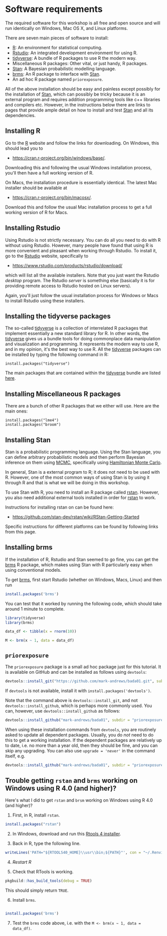 # Software requirements

The required software for this workshop is all free and open source and will run identically on Windows, Mac OS X, and Linux platforms.

There are seven main pieces of software to install:

-   [R](https://www.r-project.org/): An environment for statistical
    computing.
-   [Rstudio](https://www.rstudio.com/): An integrated development
    environment for using R.
-   [tidyverse](https://www.tidyverse.org/): A bundle of R packages to
    use R the modern way.
-   Miscellaneous R packages: Other vital, or just handy, R packages.
-   [Stan](http://mc-stan.org/): A Bayesian probabilistic modelling
    language.
-   [brms](https://github.com/paul-buerkner/brms): An R package to
    interface with [Stan](http://mc-stan.org/).
-   An ad hoc R package named `priorexposure`.

All of the above installation should be easy and painless except
possibly for the installation of [Stan](http://mc-stan.org/), which can
possibly be tricky because it is an external program and requires
addition programming tools like c++ libraries and compilers etc.
However, in the instructions below there are links to pages that provide
ample detail on how to install and test [Stan](http://mc-stan.org/) and
all its dependencies.

## Installing R

Go to the [R](https://www.r-project.org/) website and follow the links
for downloading. On Windows, this should lead you to

-   <https://cran.r-project.org/bin/windows/base/>.

Downloading this and following the usual Windows installation process,
you\'ll then have a full working version of R.

On Macs, the installation procedure is essentially identical. The latest
Mac installer should be available at

-   <https://cran.r-project.org/bin/macosx/>.

Download this and follow the usual Mac installation process to get a
full working version of R for Macs.

## Installing Rstudio

Using Rstudio is not strictly necessary. You can do all you need to do
with R without using Rstudio. However, many people have found that using
R is more convenient and pleasant when working through Rstudio. To
install it, go to the [Rstudio](https://www.rstudio.com/) website,
specifically to

-   <https://www.rstudio.com/products/rstudio/download/>

which will list all the available installers. Note that you just want
the Rstudio *desktop* program. The Rstudio *server* is something else
(basically it is for providing remote access to Rstudio hosted on Linux
servers).

Again, you\'ll just follow the usual installation process for Windows or
Macs to install Rstudio using these installers.

## Installing the tidyverse packages

The so-called [tidyverse](https://www.tidyverse.org/) is a collection of
interrelated R packages that implement essentially a new standard
library for R. In other words, the
[tidyverse](https://www.tidyverse.org/) gives us a bundle tools for
doing commonplace data manipulation and visualization and programming.
It represents the modern way to use R, and in my opinion, it\'s the best
way to use R. All the [tidyverse](https://www.tidyverse.org/) packages
can be installed by typing the following command in R:

``` {.R}
install.packages("tidyverse")
```

The main packages that are contained within the
[tidyverse](https://www.tidyverse.org/) bundle are listed
[here](https://www.tidyverse.org/packages/).

## Installing Miscellaneous R packages

There are a bunch of other R packages that we either will use. Here are the main ones:
``` {.R}
install.packages("lme4")
install.packages("broom")
```

## Installing Stan

Stan is a probabilistic programming language. Using the Stan language,
you can define arbitrary probabilistic models and then perform Bayesian
inference on them using
[MCMC](https://en.wikipedia.org/wiki/Markov_chain_Monte_Carlo),
specifically using [Hamiltonian Monte
Carlo](https://en.wikipedia.org/wiki/Hamiltonian_Monte_Carlo).

In general, Stan is a external program to R; it does not need to be used
with R. However, one of the most common ways of using Stan is by using
it through R and that is what we will be doing in this workshop.

To use Stan with R, you need to install an R package called
[rstan](http://mc-stan.org/users/interfaces/rstan). However, you also
need additional external tools installed in order for
[rstan](http://mc-stan.org/users/interfaces/rstan) to work.

Instructions for installing rstan on can be found here:

- <https://github.com/stan-dev/rstan/wiki/RStan-Getting-Started>

Specific instructions for different platforms can be found by following links from this page.

## Installing brms

If the installation of R, Rstudio and Stan seemed to go fine, you can
get the [brms](https://github.com/paul-buerkner/brms) R package, which
makes using Stan with R particularly easy when using conventional
models.

To get [brms](https://github.com/paul-buerkner/brms), first start
Rstudio (whether on Windows, Macs, Linux) and then run

```r
install.packages('brms')
```

You can test that it worked by running the following code, which should take around 1 minute to complete.

```r
library(tidyverse)
library(brms)

data_df <- tibble(x = rnorm(10))

M <- brm(x ~ 1, data = data_df)
```

## `priorexposure`

The `priorexposure` package is a small ad hoc package just for this tutorial.
It is available on GitHub and can be installed as follows using `devtools`:
```r
devtools::install_git("https://github.com/mark-andrews/bada01.git", subdir = "priorexposure")
```
If `devtools` is not available, install it with `install.packages('devtools')`.

Note that the command above is `devtools::install_git`, and not `devtools::install_github`, which is perhaps more commonly used.
You can, however, use `devtools::install_github` as follows:
```r
devtools::install_github("mark-andrews/bada01", subdir = "priorexposure")
```

When using these installation commands from `devtools`, you are routinely asked to update all dependent packages.
Usually, you do *not* need to do this to get a working installation.
If the dependent packages are relatively up to date, i.e. no more than a year old, then they should be fine, and you can skip any upgrading.
You can also use `upgrade = 'never'` in the command itself, e.g. 
```r
devtools::install_github("mark-andrews/bada01", subdir = "priorexposure", upgrade = 'never')
```

## Trouble getting `rstan` and `brms` working on Windows using R 4.0 (and higher)?

Here's what I did to get `rstan` and `brsm` working on Windows using R 4.0 (and higher)?

1. First, in R, install `rstan`.
```r
install.packages("rstan")
```

2. In Windows, download and run this [Rtools 4 installer](https://cran.r-project.org/bin/windows/Rtools/rtools40-x86_64.exe).

3. Back in R, type the following line.
```r
writeLines('PATH="${RTOOLS40_HOME}\\usr\\bin;${PATH}"', con = "~/.Renviron")
```

4. *Restart R*

5. Check that RTools is working.
```r
pkgbuild::has_build_tools(debug = TRUE)
```
This should simply return `TRUE`.

6. Install `brms`.
```r

install.packages('brms')
```

7. Test the `brms` code above, i.e. with the `M <- brm(x ~ 1, data = data_df)`.

